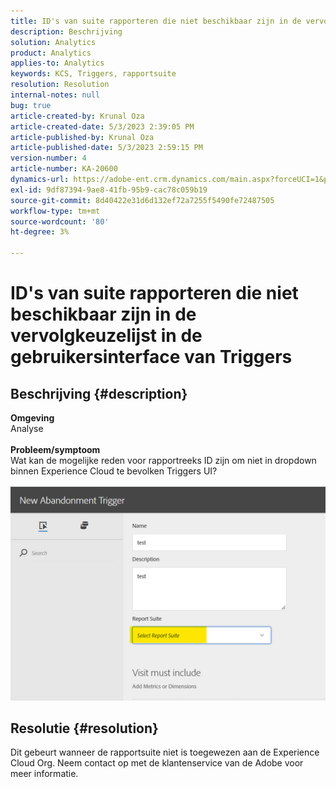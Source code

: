 ```yaml
---
title: ID's van suite rapporteren die niet beschikbaar zijn in de vervolgkeuzelijst in de gebruikersinterface van Triggers
description: Beschrijving
solution: Analytics
product: Analytics
applies-to: Analytics
keywords: KCS, Triggers, rapportsuite
resolution: Resolution
internal-notes: null
bug: true
article-created-by: Krunal Oza
article-created-date: 5/3/2023 2:39:05 PM
article-published-by: Krunal Oza
article-published-date: 5/3/2023 2:59:15 PM
version-number: 4
article-number: KA-20600
dynamics-url: https://adobe-ent.crm.dynamics.com/main.aspx?forceUCI=1&pagetype=entityrecord&etn=knowledgearticle&id=1cb8f33f-c0e9-ed11-a7c6-6045bd006b4b
exl-id: 9df87394-9ae8-41fb-95b9-cac78c059b19
source-git-commit: 8d40422e31d6d132ef72a7255f5490fe72487505
workflow-type: tm+mt
source-wordcount: '80'
ht-degree: 3%

---
```


# ID&#39;s van suite rapporteren die niet beschikbaar zijn in de vervolgkeuzelijst in de gebruikersinterface van Triggers

## Beschrijving {#description}

<b>Omgeving</b><br>Analyse<br> <br><b>Probleem/symptoom</b><br>Wat kan de mogelijke reden voor rapportreeks ID zijn om niet in dropdown binnen Experience Cloud te bevolken Triggers UI?

![](assets/___20b8f33f-c0e9-ed11-a7c6-6045bd006b4b___.png)

## Resolutie {#resolution}

Dit gebeurt wanneer de rapportsuite niet is toegewezen aan de Experience Cloud Org. Neem contact op met de klantenservice van de Adobe voor meer informatie.

<br>
